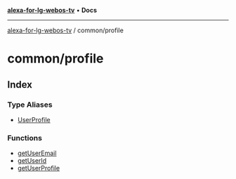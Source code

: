 [**alexa-for-lg-webos-tv**](../../README.md) • **Docs**

***

[alexa-for-lg-webos-tv](../../modules.md) / common/profile

# common/profile

## Index

### Type Aliases

- [UserProfile](type-aliases/UserProfile.md)

### Functions

- [getUserEmail](functions/getUserEmail.md)
- [getUserId](functions/getUserId.md)
- [getUserProfile](functions/getUserProfile.md)
